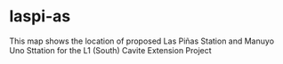 # laspi-as
This map shows the location of proposed Las Piñas Station and Manuyo Uno Sttation for the L1 (South) Cavite Extension Project

